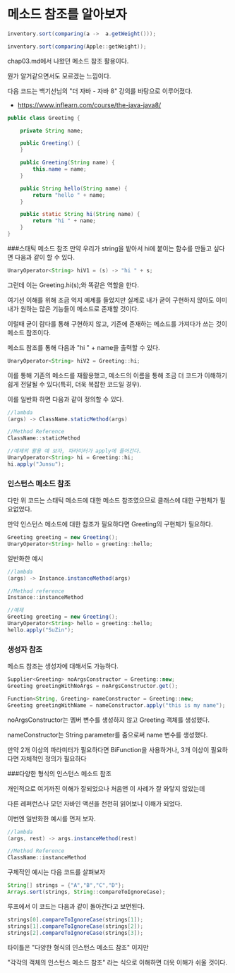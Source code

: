 # 메소드 참조를 알아보자


```java
inventory.sort(comparing(a ->  a.getWeight()));

inventory.sort(comparing(Apple::getWeight));
```

chap03.md에서 나왔던 메소드 참조 활용이다.

뭔가 알거같으면서도 모르겠는 느낌이다.

다음 코드는 백기선님의 "더 자바 - 자바 8" 강의를 바탕으로 이루어졌다.
- https://www.inflearn.com/course/the-java-java8/
```java
public class Greeting {

    private String name;

    public Greeting() {
    }

    public Greeting(String name) {
        this.name = name;
    }

    public String hello(String name) {
        return "hello " + name;
    }

    public static String hi(String name) {
        return "hi " + name;
    }
}
```
###스태틱 메소드 참조
만약 우리가 string을 밭아서 hi에 붙이는 함수를 만들고 싶다면 다음과 같이 할 수 있다.

```java
UnaryOperator<String> hiV1 = (s) -> "hi " + s;
```

그런데 이는 Greeting.hi(s);와 똑같은 역할을 한다.

여기선 이해를 위해 조금 억지 예제를 들었지만 실제로 내가 굳이 구현하지 않아도
이미 내가 원하는 많은 기능들이 메소드로 존재할 것이다.

이럴때 굳이 람다를 통해 구현하지 않고, 기존에 존재하는 메소드를 가져다가 쓰는 것이 
메소드 참조이다.

메소드 참조를 통해 다음과 "hi " + name을 출력할 수 있다.

```java
UnaryOperator<String> hiV2 = Greeting::hi;
```

이를 통해 기존의 메소드를 재활용했고, 메소드의 이름을 통해 조금 더 코드가
이해하기 쉽게 전달될 수 있다(특히, 더욱 복잡한 코드일 경우).

이를 일반화 하면 다음과 같이 정의할 수 있다.

```java
//lambda 
(args) -> ClassName.staticMethod(args)

//Method Reference
ClassName::staticMethod

//예제의 활용 예 보자, 파라미터가 apply에 들어간다.
UnaryOperator<String> hi = Greeting::hi;
hi.apply("Junsu");

```


### 인스턴스 메소드 참조

다만 위 코드는 스태틱 메소드에 대한 메소드 참조였으므로
클래스에 대한 구현체가 필요없었다.

만약 인스턴스 메소드에 대한 참조가 필요하다면 Greeting의 구현체가 필요하다.

```java
Greeting greeting = new Greeting();
UnaryOperator<String> hello = greeting::hello;
```

일반화한 예시
```java
//lambda
(args) -> Instance.instanceMethod(args)

//Method reference
Instance::instanceMethod

//예제
Greeting greeting = new Greeting();
UnaryOperator<String> hello = greeting::hello;
hello.apply("SuZin");
```

### 생성자 참조
메소드 참조는 생성자에 대해서도 가능하다.

```java
Supplier<Greeting> noArgsConstructor = Greeting::new;
Greeting greetingWithNoArgs = noArgsConstructor.get();

Function<String, Greeting> nameConstructor = Greeting::new;
Greeting greetingWithName = nameConstructor.apply("this is my name");
```

noArgsConstructor는 멤버 변수를 생성하지 않고 Greeting 객체를 생성했다.

nameConstructor는 String parameter를 줌으로써 name 변수를 생성했다.

만약 2개 이상의 파라미터가 필요하다면 BiFunction을 사용하거나, 
3개 이상이 필요하다면 자체적인 정의가 필요하다


###다양한 형식의 인스턴스 메소드 참조

개인적으로 여기까진 이해가 잘되었으나 처음앤 이 사례가 잘 와닿지 않았는데

다른 레퍼런스나 모던 자바인 액션을 천천히 읽어보니 이해가 되었다.

이번엔 일반화한 예시를 먼저 보자.

```java
//lambda
(args, rest) -> args.instanceMethod(rest)

//Method Reference
ClassName::instanceMethod
```

구체적인 예시는 다음 코드를 살펴보자

```java
String[] strings = {"A","B","C","D"};
Arrays.sort(strings, String::compareToIgnoreCase);
```

루프에서 이 코드는 다음과 같이 돌아간다고 보면된다.
```java
strings[0].compareToIgnoreCase(strings[1]);
strings[1].compareToIgnoreCase(strings[2]);
strings[2].compareToIgnoreCase(strings[3]);
```

타이틀은 "다양한 형식의 인스턴스 메소드 참조" 이지만

"각각의 객체의 인스턴스 메소드 참조" 라는 식으로 이해하면 더욱 이해가 쉬울 것이다.
